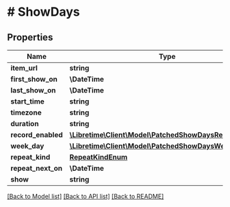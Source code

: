 # # ShowDays

## Properties

Name | Type | Description | Notes
------------ | ------------- | ------------- | -------------
**item_url** | **string** |  | [readonly]
**first_show_on** | **\DateTime** |  |
**last_show_on** | **\DateTime** |  | [optional]
**start_time** | **string** |  |
**timezone** | **string** |  |
**duration** | **string** |  |
**record_enabled** | [**\Libretime\Client\Model\PatchedShowDaysRecordEnabled**](PatchedShowDaysRecordEnabled.md) |  | [optional]
**week_day** | [**\Libretime\Client\Model\PatchedShowDaysWeekDay**](PatchedShowDaysWeekDay.md) |  | [optional]
**repeat_kind** | [**RepeatKindEnum**](RepeatKindEnum.md) |  |
**repeat_next_on** | **\DateTime** |  | [optional]
**show** | **string** |  |

[[Back to Model list]](../../README.md#models) [[Back to API list]](../../README.md#endpoints) [[Back to README]](../../README.md)
